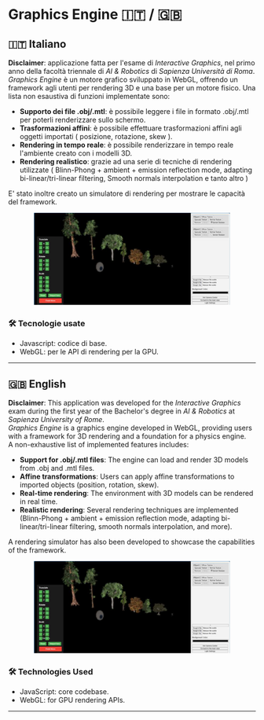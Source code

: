 # Graphics Engine 🇮🇹 / 🇬🇧

## 🇮🇹 Italiano

**Disclaimer**: applicazione fatta per l'esame di _Interactive Graphics_, nel primo anno della facoltà triennale di _AI & Robotics_ di _Sapienza Università di Roma_.  
_Graphics Engine_ è un motore grafico sviluppato in WebGL, offrendo un framework agli utenti per rendering 3D e una base per un motore fisico.
Una lista non esaustiva di funzioni implementate sono:
* **Supporto dei file .obj/.mtl**: è possibile leggere i file in formato .obj/.mtl per poterli renderizzare sullo schermo.
* **Trasformazioni affini**: è possibile effettuare trasformazioni affini agli oggetti importati ( posizione, rotazione, skew ).
* **Rendering in tempo reale**: è possibile renderizzare in tempo reale l'ambiente creato con i modelli 3D.
* **Rendering realistico**: grazie ad una serie di tecniche di rendering utilizzate ( Blinn-Phong + ambient + emission reflection 
mode, adapting bi-linear/tri-linear filtering, Smooth normals interpolation e tanto altro )

E' stato inoltre creato un simulatore di rendering per mostrare le capacità del framework.
<div align="center">
  <img src="resources/graphics_engine.png" width="400"/>
</div>

### 🛠 Tecnologie usate
- Javascript: codice di base.
- WebGL: per le API di rendering per la GPU.
---

## 🇬🇧 English

**Disclaimer**: This application was developed for the _Interactive Graphics_ exam during the first year of the Bachelor's degree in _AI & Robotics_ at _Sapienza University of Rome_.  
_Graphics Engine_ is a graphics engine developed in WebGL, providing users with a framework for 3D rendering and a foundation for a physics engine.  
A non-exhaustive list of implemented features includes:
* **Support for .obj/.mtl files**: The engine can load and render 3D models from .obj and .mtl files.
* **Affine transformations**: Users can apply affine transformations to imported objects (position, rotation, skew).
* **Real-time rendering**: The environment with 3D models can be rendered in real time.
* **Realistic rendering**: Several rendering techniques are implemented (Blinn-Phong + ambient + emission reflection mode, adapting bi-linear/tri-linear filtering, smooth normals interpolation, and more).

A rendering simulator has also been developed to showcase the capabilities of the framework.
<div align="center">
  <img src="resources/graphics_engine.png" width="400"/>
</div>

### 🛠 Technologies Used
- JavaScript: core codebase.
- WebGL: for GPU rendering APIs.
---
